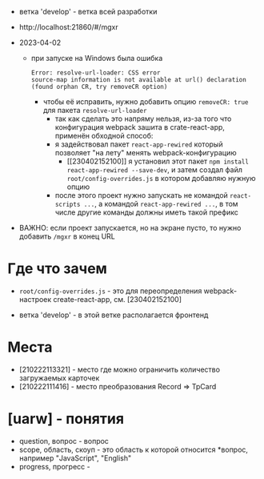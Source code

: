 - ветка 'develop' - ветка всей разработки

- http://localhost:21860/#/mgxr

- 2023-04-02
  - при запуске на Windows была ошибка 
    ```text
    Error: resolve-url-loader: CSS error
    source-map information is not available at url() declaration (found orphan CR, try removeCR option)
    ```
    - чтобы её исправить, нужно добавить опцию `removeCR: true` для пакета `resolve-url-loader`
      - так как сделать это напряму нельзя, из-за того что конфигурация webpack зашита в crate-react-app, применён обходной способ:
      - я задействовал пакет `react-app-rewired` который позволяет "на лету" менять webpack-конфигурацию
        - [[230402152100]] я установил этот пакет `npm install react-app-rewired --save-dev`, и затем создал файл `root/config-overrides.js` в котором добавляю нужную опцию
      - после этого проект нужно запускать не командой `react-scripts ...`, а командой `react-app-rewired ...`, в том числе другие команды должны иметь такой префикс

- ВАЖНО: если проект запускается, но на экране пусто, то нужно добавить `/mgxr` в конец URL

# Где что зачем
- `root/config-overrides.js` - это для переопределения webpack-настроек create-react-app, см. [230402152100]
* ветка 'develop' - в этой ветке располагается фронтенд 

# Места
* [210222113321] - место где можно ограничить количество загружаемых карточек
* [210222111416] - место преобразования Record => TpCard

# [uarw] - понятия
* question, вопрос - вопрос
* scope, область, скоуп - это область к которой относится *вопрос, например "JavaScript", "English"
* progress, прогресс - 

